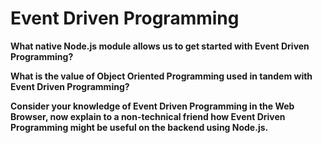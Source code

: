 # Event Driven Programming

**What native Node.js module allows us to get started with Event Driven Programming?**

**What is the value of Object Oriented Programming used in tandem with Event Driven Programming?**

**Consider your knowledge of Event Driven Programming in the Web Browser, now explain to a non-technical friend how Event Driven Programming might be useful on the backend using Node.js.**